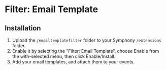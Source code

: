# Filter: Email Template

## Installation

1.	Upload the `/emailtemplatefilter` folder to your Symphony `/extensions` folder.
2.	Enable it by selecting the "Filter: Email Template", choose Enable from the with-selected menu, then click Enable/Install.
3.	Add your email templates, and attach them to your events.
